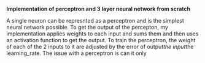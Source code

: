  **Implementation of perceptron and 3 layer neural network from scratch**

A single neuron can be represnted as a perceptron and is the simplest neural network possible.
To get the output of the percepton, my implementation applies weights to each input and sums them and then uses an activation function to get the output.
To train the perceptron, the weight of each of the 2 inputs to it are adjusted by the error of output*the input*the learning_rate. 
The issue with a perceptron is can it only 
